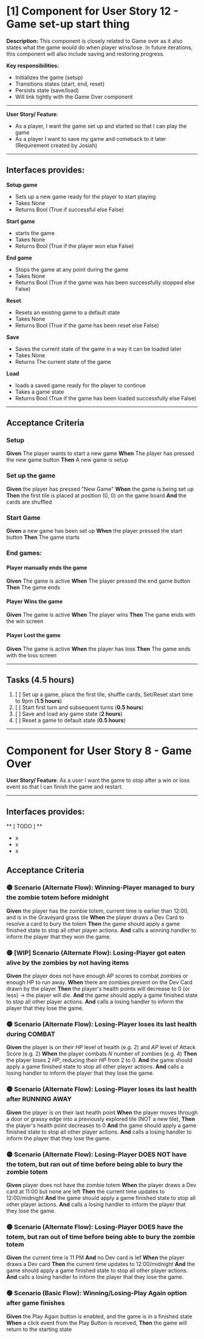 # [1] Component for User Story 12 - Game set-up start thing
**Description:** This component is closely related to Game over as it also states what the game would do when player wins/lose. In future iterations, this component will also include saving and restoring progress. 

**Key responsibilities:**
- Initializes the game (setup)
- Transitions states (start, end, reset)
- Persists state (save/load)
- Will link tightly with the Game Over component

---

**User Story/ Feature**:
- As a player, I want the game set up and started so that I can play the game
- As a player I want to save my game and comeback to it later
(Requirement created by Josiah)
---
## Interfaces provides:
**Setup game**
- Sets up a new game ready for the player to start playing
- Takes None
- Returns Bool (True if successful else False)

**Start game**
- starts the game
- Takes None
- Returns Bool (True if the player won else False)

**End game**
- Stops the game at any point during the game
- Takes None
- Returns Bool (True if the game was has been successfully stopped else False)

**Reset**
- Resets an existing game to a default state
- Takes None
- Returns Bool (True if the game has been reset else False)

**Save**
- Saves the current state of the game in a way it can be loaded later
- Takes None
- Returns The current state of the game

**Load**
- loads a saved game ready for the player to continue 
- Takes a game state
- Returns Bool (True if the game has been loaded successfully else False)

---

## Acceptance Criteria

### Setup
**Given** The player wants to start a new game
**When** The player has pressed the new game button
**Then** A new game is setup

### Set up the game
**Given** the player has pressed "New Game"
**When** the game is being set up
**Then** the first tile is placed at position (0, 0) on the game board
**And** the cards are shuffled

### Start Game
**Given** a new game has been set up
**When** the player pressed the start button
**Then** The game starts

### End games:
#### Player manually ends the game
**Given** The game is active
**When** The player pressed the end game button
**Then** The game ends

#### Player Wins the game
**Given** The game is active
**When** The player wins
**Then** The game ends with the win screen

#### Player Lost the game
**Given** The game is active
**When** the player has loss
**Then** The game ends with the loss screen

---
## Tasks (4.5 hours)
1. [ ] Set up a game, place the first tile, shuffle cards, Set/Reset start time to 9pm (**1.5 hours**)
2. [ ] Start first turn and subsequent turns (**0.5 hours**)
3. [ ] Save and load any game state (**2 hours**)
4. [ ] Reset a game to default state (**0.5 hours**)

---

# Component for User Story 8 - Game Over
**User Story/ Feature**: As a user I want the game to stop after a win or loss event so that I can finish the game and restart.

---
## Interfaces provides:
** [ TODO ] **
- x
- x
- x

## Acceptance Criteria
### **🟡 Scenario (Alternate Flow): Winning-Player managed to bury the zombie totem before midnight**
**Given** the player has the zombie totem, current time is earlier than 12:00, and is in the Graveyard grass tile
**When** the player draws a Dev Card to resolve a card to bury the totem
**Then** the game should apply a game finished state to stop all other player actions.
**And** calls a winning handler to inform the player that they won the game.

### **🟡 [WIP] Scenario (Alternate Flow): Losing-Player got eaten alive by the zombies by not having items**
**Given** the player does not have enough AP scores to combat zombies or enough HP to run away.
**When** there are zombies present on the Dev Card drawn by the player
**Then** the player's health points will decrease to 0 (or less) -> the player will die.
**And** the game should apply a game finished state to stop all other player actions.
**And** calls a losing handler to inform the player that they lose the game.

### **🟡 Scenario (Alternate Flow): Losing-Player loses its last health during COMBAT**
**Given** the player is on their _HP_ level of health (e.g. 2) and _AP_ level of Attack Score (e.g. 2)
**When** the player combats _N_ number of zombies (e.g. 4)
**Then** the player loses 2 _HP_, reducing their _HP_ from 2 to 0.
**And** the game should apply a game finished state to stop all other player actions.
**And** calls a losing handler to inform the player that they lose the game.

### **🟡 Scenario (Alternate Flow): Losing-Player loses its last health after RUNNING AWAY**
**Given** the player is on their last health point
**When** the player moves through a door or grassy edge into a previously explored tile (NOT a new tile),
**Then** the player's health point decreases to 0
**And** the game should apply a game finished state to stop all other player actions.
**And** calls a losing handler to inform the player that they lose the game.

### **🟡 Scenario (Alternate Flow): Losing-Player DOES NOT have the totem, but ran out of time before being able to bury the zombie totem**
**Given** player does not have the zombie totem
**When** the player draws a Dev card at 11:00 but none are left
**Then** the current time updates to 12:00/midnight
**And** the game should apply a game finished state to stop all other player actions.
**And** calls a losing handler to inform the player that they lose the game.

### **🟡 Scenario (Alternate Flow): Losing-Player DOES have the totem, but ran out of time before being able to bury the zombie totem**
**Given** the current time is 11 PM
**And** no Dev card is lef
**When** the player draws a Dev card
**Then** the current time updates to 12:00/midnight
**And** the game should apply a game finished state to stop all other player actions.
**And** calls a losing handler to inform the player that they lose the game.

### 🟢 Scenario (Basic Flow): Winning/Losing-Play Again option after game finishes
**Given** the Play Again button is enabled, and the game is in a finished state
**When** a click event from the Play Button is received,
**Then** the game will return to the starting state